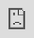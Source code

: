📝 `NOTE` Use this template to initialize the contents of a README.md file for your application. As you work on your assignment over the course of the week, update the required or stretch features lists to indicate which features you have completed by changing `[ ]` to `[x]`. (🚫 Remove this paragraph before submitting your assignment.)

# Week 3 Assignment: Life Tracker

Submitted by: **Adriana Morales**

GitHub Link: https://github.com/amm33/lifetracker-starter

## had some difficulites with this, will get this resolved by Monday

Deployed Application: [Lifetracker Deployed Site](ADD_LINK_HERE)

## Application Features

### Core Features

- [x] **The Nav Bar:** Implement customized views for users who are logged in vs not logged in.
  - [x] If the user is logged in, it should display a **Sign Out** button.
  - [x] If no user is logged in, it should display **Login** and **Register** buttons
  - [x] Display a logo on the far left side, and contain links to the individual detailed activity page.
- [x] **The Landing Page:** Display a large hero image and a brief blurb on what this application is about
- [x] **Login Page:** A form that allows users to login with email and password.
- [x] **Registration Page:** A form that allows the user to sign up with their email, password, username, first name, and last name.
- [x] When a user first authenticates, they should be redirected to an authenticated view (i.e the detailed activity page). When they sign out, all frontend data should be reset.
- [x] Users have access to an overview Activity page that show one summary statistic about each of the 3 types of activity tracked.
- [x] The API should have a `security` middleware that only allows authenticated users to access resources and only allows users to access resources about themselves.
- [x] Users should have the ability to track at least **1** types of activities (i.e Nutrition, Exercise, Sleep, etc.). Each activity should be tracked on separate pages.
- [x] Deployed website with Heroku & Surge.

**Detailed Activity Page:**

- [x] The detailed activity page should display a feed of all previous tracked activities.
- [x] The detailed activity should contain a form to contain relevant information. (i.e if tracking nutrition this form allows the user to capture calories, timestamp, image, category, etc.)
- [x] The activity tracked should be given a unique id for easy lookup.
      `TODO://` Add link to table schema in the link code below. Your file should end in `.sql` and show your schema for the detailed activities table. (🚫 Remove this paragraph after adding schema link)
  - [Table Schema] https://github.com/amm33/lifetracker-starter/blob/main/lifetracker-api/lifetracker-schema.sql

### Stretch Features

Implement any of the following features to improve the application:

- [x] Each model (`nutrition`, `exercise`, and `sleep`) should also implement a `fetchById` method that queries the database for a record by its id and only serves it to users who own that resource. Create a new dynamic route on the frontend that displays detail about a single record. For instance, `nutrition/detail/:id` should show a page with all the information about a single nutrition item.
- [x] Provide a dropdown that allows users to filter activity based on a certain attribute of any activity item.
- [x] Calculate aggregate statistics based on time periods - such as daily, weekly, monthly aggregates.
- [x] Create a page that shows all other users that use the life tracker application and allow users to follow each other.

### Walkthrough Video

`TODO://` Add the embedded URL code to your animated app walkthrough below, `ADD_EMBEDDED_CODE_HERE`. Make sure the video or gif actually renders and animates when viewing this README. (🚫 Remove this paragraph after adding walkthrough video)

`ADD_EMBEDDED_CODE_HERE`

<iframe src="https://www.loom.com/embed/a6de3f890cdb4a3493dbd3902a9d9567" frameborder="0" webkitallowfullscreen mozallowfullscreen allowfullscreen style="position: absolute; top: 0; left: 0; width: 100%; height: 100%;"></iframe>
https://www.loom.com/share/a6de3f890cdb4a3493dbd3902a9d9567

### Reflection

- Did the topics discussed in your labs prepare you to complete the assignment? Be specific, which features in your weekly assignment did you feel unprepared to complete?

[Add your response here]
Many of the past labs had some relevance to this project, which was tremendously helpful. This project was big and featured many of the topics reviewed during our lessons and the labs. One lab that helped me create my project, specifically the login and register portion was the vaccine hub lab. The SQL lab also helped me understand how to create databases, tables, and other features which were also used in this project.

- If you had more time, what would you have done differently? Would you have added additional features? Changed the way your project responded to a particular event, etc.

[Add your response here]
If I had more time, I would love to play around with the CSS to make the website more attractive and pleasing to look at. I would also love to have both an edit and delete button for each product card (within the exercise, nutrition, and sleep) rather than having it just show up, even if there are errors within the data.

- Reflect on your project demo, what went well? Were there things that maybe didn't go as planned? Did you notice something that your peer did that you would like to try next time?

[Add your response here]
I think, overall, I did a good job despite any difficulties that occurred. I did have an axis error when making the login form, which was resolved with a complete computer restart. There were also little errors and mistakes along the way, but they were overall resolved. I do wish the activity feed would have the data displayed but that is something I will continue to work on and hopefully have it working. Through the demos, I did notice some of my peers did not replicate the code path life tracker but rather added some things or made it completely different. I thought this was a good thing as they create their vision of the project. Next project, I would love to have the core features but make the frontend look different.

### Open-source libraries used

- Add any links to open-source libraries used in your project.

### Shout out

Give a shout out to somebody from your cohort that especially helped you during your project. This can be a fellow peer, instructor, TA, mentor, etc.

[Add your response here]
Shout out to instructor Moe for helping with any dificulities during this project.
